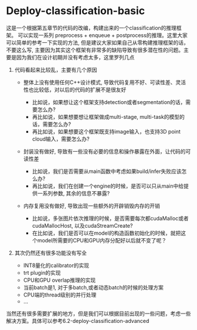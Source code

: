 Deploy-classification-basic
===
这是一个根据第五章节的代码的改编，构建出来的一个classification的推理框架。
可以实现一系列 preprocess + enqueue + postprocess的推理。这里大家可以简单的参考一下实现的方法,
但是建议大家如果自己从零构建推理框架的话，不要这么写, 主要因为其实这个框架有非常多的缺陷导致有很多潜在性的问题。主要是因为我们在设计初期并没有考虑太多，这里罗列几点

1. 代码看起来比较乱，主要有几个原因
    - 整体上没有使用任何C++设计模式, 导致代码复用不好、可读性差、灵活性也比较低，对以后的代码的扩展不是很友好
        - 比如说，如果想让这个框架支持detection或者segmentation的话，需要怎么办?
        - 再比如说，如果想要想让框架做成multi-stage, multi-task的模型的话，需要怎么办?
        - 再比如说，如果想要这个框架既支持image输入，也支持3D point cloud输入，需要怎么办?

    - 封装没有做好, 导致有一些没有必要的信息和操作暴露在外面，让代码的可读性差
        - 比如说，我们是否需要从main函数中考虑如果build/infer失败应该怎么办?
        - 再比如说，我们在创建一个engine的时候，是否可以只从main中给提供一系列参数, 其余的信息不暴露?

    - 内存复用没有做好, 导致出现一些额外的开辟销毁内存的开销
        - 比如说，多张图片依次推理的时候，是否需要每次都cudaMalloc或者cudaMallocHost, 以及cudaStreamCreate?
        - 在比如说，我们是否可以在model的构造函数初始化的时候，就把这个model所需要的CPU和GPU内存分配好以后就不变了呢？

2. 其次仍然还有很多功能没有写全
    - INT8量化的calibrator的实现
    - trt plugin的实现
    - CPU和GPU overlap推理的实现
    - 当前batch是1, 对于多batch,或者动态batch的时候的处理方案
    - CPU端的thread级别的并行处理
    - ...

当然还有很多需要扩展的地方，但是我们可以根据目前出现的一些问题，考虑一些解决方案。具体可以参考6.2-deploy-classification-advanced